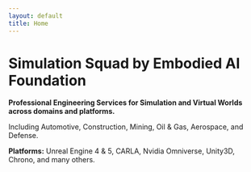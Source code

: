 ```yaml
---
layout: default
title: Home
---
```


# Simulation Squad by Embodied AI Foundation

**Professional Engineering Services for Simulation and Virtual Worlds across domains and platforms.**

Including Automotive, Construction, Mining, Oil & Gas, Aerospace, and Defense.

**Platforms:** Unreal Engine 4 & 5, CARLA, Nvidia Omniverse, Unity3D, Chrono, and many others.
